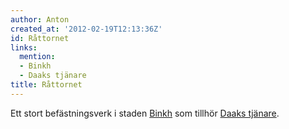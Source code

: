 ```yaml
---
author: Anton
created_at: '2012-02-19T12:13:36Z'
id: Råttornet
links:
  mention:
  - Binkh
  - Daaks tjänare
title: Råttornet
---
```


Ett stort befästningsverk i staden [Binkh] som tillhör [Daaks tjänare].

  [Binkh]: Binkh
  [Daaks tjänare]: Daaks_tjänare
